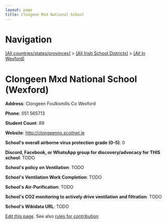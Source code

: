 ```yaml
---
layout: page
title: Clongeen Mxd National School
---
```

# Navigation

[[All countries/states/provinces]](../../..) > [[All Irish School Districts]](../..) > [[All In Wexford]](..)

# Clongeen Mxd National School (Wexford)

**Address**: Clongeen Foulksmills Co Wexford

**Phone**: 051 565713

**Student Count**: 89

**Website**: <http://clongeenns.scoilnet.ie>

**School's overall airborne virus protection grade (0-5)**: 0

**Discord, Facebook, or WhatsApp group for discovery/advocacy for THIS school**: TODO

**School's policy on Ventilation**: TODO

**School's Ventilation Work Completion**: TODO

**School's Air-Purification**: TODO

**School's CO2 monitoring to actively drive ventilation and filtration**: TODO

**School's Wikidata URL**: TODO


[Edit this page](https://github.com/ventilate-schools/Ireland/edit/main/./Wexford/Clongeen_Mxd_National_School.md). See also [rules for contribution](../../../contribution-rules/)